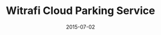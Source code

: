 ---
layout: post
title: Witrafi Cloud Parking Service
date: 2015-07-02
image: /images/homepage/cover-1.jpg
description: <a href="https://witrafi.com/">Witrafi</a> Parking Cloud is a comprehensive system which main functions are to show parking availability on streets and provide parking payments. It also handles parking permits, for example those supplied to city residents. The cloud platform is able to utilize information from many different real-time updating data sources. I was the web developer working on the front-end side of this project by using AngularJS, GoogleMap APIs and <a href="https://solinor.fi/">Solinor Payment APIs</a>. 
categories: [project]
tags: [Project, Angularjs, GoogleMap APIs, jQuery]
---